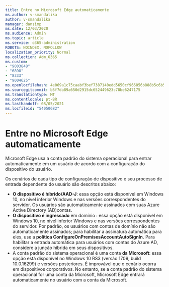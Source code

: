 ```yaml
---
title: Entre no Microsoft Edge automaticamente
ms.author: v-smandalika
author: v-smandalika
manager: dansimp
ms.date: 12/03/2020
ms.audience: Admin
ms.topic: article
ms.service: o365-administration
ROBOTS: NOINDEX, NOFOLLOW
localization_priority: Normal
ms.collection: Adm_O365
ms.custom:
- "9003848"
- "6898"
- "8333"
- "9004625"
ms.openlocfilehash: 4e069a1c75caabf3bef7387140edd5650cf966856b888b5c6b5618a603986d6d
ms.sourcegitcommit: b5f7da89a650d2915dc652449623c78be6247175
ms.translationtype: MT
ms.contentlocale: pt-BR
ms.lasthandoff: 08/05/2021
ms.locfileid: "54050682"
---
```

# <a name="sign-in-to-microsoft-edge-automatically"></a>Entre no Microsoft Edge automaticamente

Microsoft Edge usa a conta padrão do sistema operacional para entrar automaticamente em um usuário de acordo com a configuração do dispositivo do usuário. 

Os cenários de cada tipo de configuração de dispositivo e seu processo de entrada dependente do usuário são descritos abaixo:

- **O dispositivo é híbrido/AAD-J**: essa opção está disponível em Windows 10, no nível inferior Windows e nas versões correspondentes do servidor. Os usuários são automaticamente assinados com suas Azure Active Directory (AD)contas.
- **O dispositivo é ingressado** em domínio : essa opção está disponível em Windows 10, no nível inferior Windows e nas versões correspondentes do servidor. Por padrão, os usuários com contas de domínio não são automaticamente assinados; para habilitar a assinatura automática para eles, use a **política ConfigureOnPremisesAccountAutoSignIn.** Para habilitar a entrada automática para usuários com contas do Azure AD, considere a junção híbrida em seus dispositivos.
- A conta padrão do sistema operacional é uma conta **da Microsoft**: essa opção está disponível no Windows 10 RS3 (versão 1709, build 10.0.16299) e versões posteriores. É improvável que o cenário ocorra em dispositivos corporativos. No entanto, se a conta padrão do sistema operacional for uma conta da Microsoft, Microsoft Edge entrará automaticamente no usuário com a conta da Microsoft.
 
 
